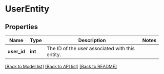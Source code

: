 # UserEntity

## Properties
Name | Type | Description | Notes
------------ | ------------- | ------------- | -------------
**user_id** | **int** | The ID of the user associated with this entity. | 

[[Back to Model list]](../README.md#documentation-for-models) [[Back to API list]](../README.md#documentation-for-api-endpoints) [[Back to README]](../README.md)


